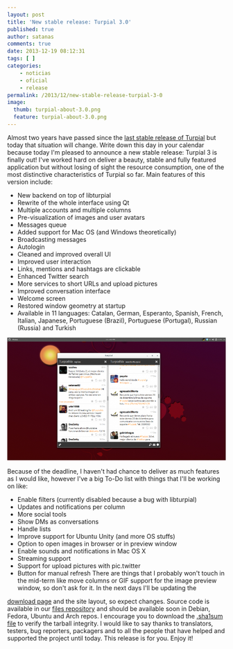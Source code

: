 ```yaml
---
layout: post
title: 'New stable release: Turpial 3.0'
published: true
author: satanas
comments: true
date: 2013-12-19 08:12:31
tags: [ ]
categories:
    - noticias
    - oficial
    - release
permalink: /2013/12/new-stable-release-turpial-3-0
image:
  thumb: turpial-about-3.0.png
  feature: turpial-about-3.0.png
---
```



 Almost two years have passed since the [last stable release of Turpial][1] but today that situation will change. Write down this day in your calendar because today I'm pleased to announce a new stable release: Turpial 3 is finally out! I've worked hard on deliver a beauty, stable and fully featured application but without losing of sight the resource consumption, one of the most distinctive characteristics of Turpial so far. Main features of this version include: 

  * New backend on top of libturpial
  * Rewrite of the whole interface using Qt
  * Multiple accounts and multiple columns
  * Pre-visualization of images and user avatars
  * Messages queue
  * Added support for Mac OS (and Windows theoretically)
  * Broadcasting messages
  * Autologin
  * Cleaned and improved overall UI
  * Improved user interaction
  * Links, mentions and hashtags are clickable
  * Enhanced Twitter search
  * More services to short URLs and upload pictures
  * Improved conversation interface
  * Welcome screen
  * Restored window geometry at startup
  * Available in 11 languages: Catalan, German, Esperanto, Spanish, French, Italian, Japanese, Portuguese (Brazil), Portuguese (Portugal), Russian (Russia) and Turkish

![Turpial Main](/img/posts/turpial-main-3.0-900x506.png "Turpial Main Screen")


 Because of the deadline, I haven't had chance to deliver as much features as I would like, however I've a big To-Do list with things that I'll be working on like: 

  * Enable filters (currently disabled because a bug with libturpial)
  * Updates and notifications per column
  * More social tools
  * Show DMs as conversations
  * Handle lists
  * Improve support for Ubuntu Unity (and more OS stuffs)
  * Option to open images in browser or in preview window
  * Enable sounds and notifications in Mac OS X
  * Streaming support
  * Support for upload pictures with pic.twitter
  * Button for manual refresh There are things that I probably won't touch in the mid-term like move columns or GIF support for the image preview window, so don't ask for it. In the next days I'll be updating the 

[download page][2] and the site layout, so expect changes. Source code is available in our [files repository][3] and should be available soon in Debian, Fedora, Ubuntu and Arch repos. I encourage you to download the [.sha1sum file][4] to verify the tarball integrity. I would like to say thanks to translators, testers, bug reporters, packagers and to all the people that have helped and supported the project until today. This release is for you. Enjoy it!

 [1]: http://turpial.org.ve/2012/02/new-maintenance-release-1-6-9/
 [2]: http://turpial.org.ve/downloads/
 [3]: http://files.turpial.org.ve/sources/stable/
 [4]: http://files.turpial.org.ve/sources/stable/turpial-3.0.tar.gz.sha1sum
